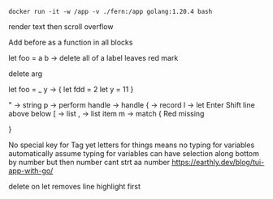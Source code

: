 ```
docker run -it -w /app -v ./fern:/app golang:1.20.4 bash
```

render text
then scroll overflow


Add before as a function in all blocks

let foo = a b ->
delete all of a label leaves red mark

delete arg

let foo = _ y -> {
    let fdd = 2
    let y = 11
}

" -> string
p -> perform
handle -> handle
{ -> record
l -> let
Enter Shift line above below
[ -> list
, -> list item
m -> match {
    Red missing

}

No special key for Tag yet
letters for things means no typing for variables
automatically assume typing for variables can have selection along bottom by number but then number cant strt aa number
https://earthly.dev/blog/tui-app-with-go/

delete on let removes line highlight first
